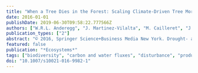 ```yaml
---
title: "When a Tree Dies in the Forest: Scaling Climate-Driven Tree Mortality to Ecosystem Water and Carbon Fluxes"
date: 2016-01-01
publishDate: 2019-06-30T09:58:22.777566Z
authors: ["W.R.L. Anderegg", "J. Martinez-Vilalta", "M. Cailleret", "J.J. Camarero", "B.E. Ewers", "D. Galbraith", "A. Gessler", "R. Grote", "C.-Y. Huang", "S.R. Levick", "T.L. Powell", "L. Rowland", "R. Sánchez-Salguero", "V. Trotsiuk"]
publication_types: ["2"]
abstract: "© 2016, Springer Science+Business Media New York. Drought- and heat-driven tree mortality, along with associated insect outbreaks, have been observed globally in recent decades and are expected to increase in future climates. Despite its potential to profoundly alter ecosystem carbon and water cycles, how tree mortality scales up to ecosystem functions and fluxes is uncertain. We describe a framework for this scaling where the effects of mortality are a function of the mortality attributes, such as spatial clustering and functional role of the trees killed, and ecosystem properties, such as productivity and diversity. We draw upon remote-sensing data and ecosystem flux data to illustrate this framework and place climate-driven tree mortality in the context of other major disturbances. We find that emerging evidence suggests that climate-driven tree mortality impacts may be relatively small and recovery times are remarkably fast (̃4 years for net ecosystem production). We review the key processes in ecosystem models necessary to simulate the effects of mortality on ecosystem fluxes and highlight key research gaps in modeling. Overall, our results highlight the key axes of variation needed for better monitoring and modeling of the impacts of tree mortality and provide a foundation for including climate-driven tree mortality in a disturbance framework."
featured: false
publication: "*Ecosystems*"
tags: ["biodiversity", "carbon and water fluxes", "disturbance", "productivity", "recovery", "resilience"]
doi: "10.1007/s10021-016-9982-1"
---
```


